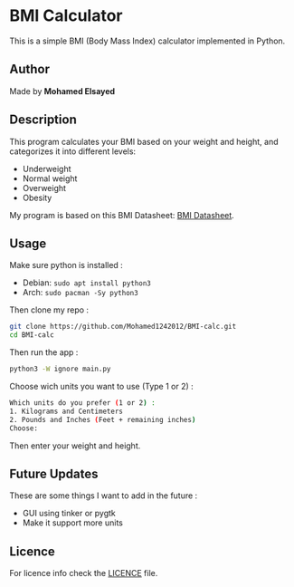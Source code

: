 # BMI Calculator

This is a simple BMI (Body Mass Index) calculator implemented in Python.

## Author

Made by **Mohamed Elsayed**

## Description

This program calculates your BMI based on your weight and height, and categorizes it into different levels:

- Underweight
- Normal weight
- Overweight
- Obesity

My program is based on this BMI Datasheet: [BMI Datasheet](https://mohamed1242012.github.io/bmi_datasheet).

## Usage

Make sure python is installed :
- Debian: `sudo apt install python3`
- Arch: `sudo pacman -Sy python3`

Then clone my repo :
```bash
git clone https://github.com/Mohamed1242012/BMI-calc.git
cd BMI-calc
```

Then run the app :
```bash
python3 -W ignore main.py
```

Choose wich units you want to use (Type 1 or 2) :
```bash
Which units do you prefer (1 or 2) :
1. Kilograms and Centimeters
2. Pounds and Inches (Feet + remaining inches)
Choose:
```
Then enter your weight and height.

## Future Updates
These are some things I want to add in the future :
- GUI using tinker or pygtk
- Make it support more units

## Licence
For licence info check the [LICENCE](LICENSE) file.
